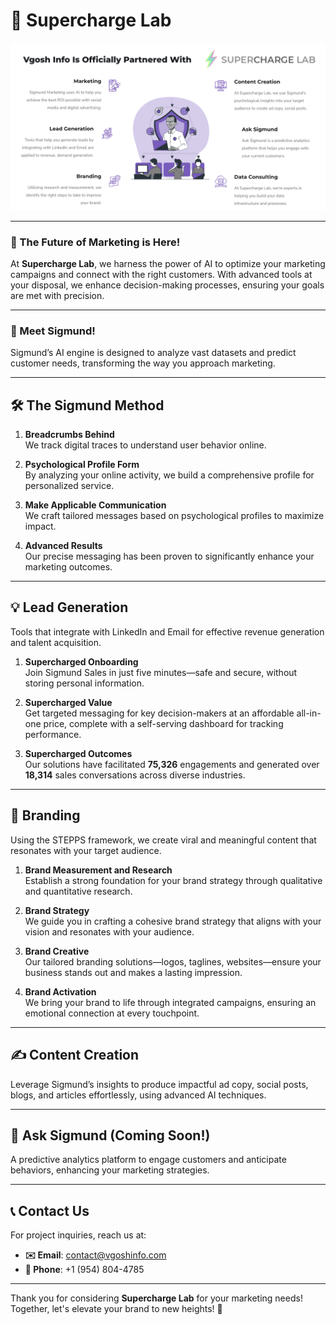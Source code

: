 # 🚀 **Supercharge Lab**
<img src="/Images/Main.png">

---

### 🌟 The Future of Marketing is Here!

At **Supercharge Lab**, we harness the power of AI to optimize your marketing campaigns and connect with the right customers. With advanced tools at your disposal, we enhance decision-making processes, ensuring your goals are met with precision.

---

### 🤖 Meet Sigmund!
Sigmund’s AI engine is designed to analyze vast datasets and predict customer needs, transforming the way you approach marketing.

---

## 🛠️ **The Sigmund Method**

1. **Breadcrumbs Behind**  
   We track digital traces to understand user behavior online.

2. **Psychological Profile Form**  
   By analyzing your online activity, we build a comprehensive profile for personalized service.

3. **Make Applicable Communication**  
   We craft tailored messages based on psychological profiles to maximize impact.

4. **Advanced Results**  
   Our precise messaging has been proven to significantly enhance your marketing outcomes.

---

## 💡 **Lead Generation**
Tools that integrate with LinkedIn and Email for effective revenue generation and talent acquisition.

1. **Supercharged Onboarding**  
   Join Sigmund Sales in just five minutes—safe and secure, without storing personal information. 

2. **Supercharged Value**  
   Get targeted messaging for key decision-makers at an affordable all-in-one price, complete with a self-serving dashboard for tracking performance.

3. **Supercharged Outcomes**  
   Our solutions have facilitated **75,326** engagements and generated over **18,314** sales conversations across diverse industries.

---

## 🎨 **Branding**
Using the STEPPS framework, we create viral and meaningful content that resonates with your target audience.

1. **Brand Measurement and Research**  
   Establish a strong foundation for your brand strategy through qualitative and quantitative research.

2. **Brand Strategy**  
   We guide you in crafting a cohesive brand strategy that aligns with your vision and resonates with your audience.

3. **Brand Creative**  
   Our tailored branding solutions—logos, taglines, websites—ensure your business stands out and makes a lasting impression.

4. **Brand Activation**  
   We bring your brand to life through integrated campaigns, ensuring an emotional connection at every touchpoint.

---

## ✍️ **Content Creation**
Leverage Sigmund’s insights to produce impactful ad copy, social posts, blogs, and articles effortlessly, using advanced AI techniques.

---

## 🔮 **Ask Sigmund (Coming Soon!)**
A predictive analytics platform to engage customers and anticipate behaviors, enhancing your marketing strategies.

---

## 📞 **Contact Us**
For project inquiries, reach us at:
- **✉️ Email**: [contact@vgoshinfo.com](mailto:contact@vgoshinfo.com)
- **📱 Phone**: +1 (954) 804-4785

---

Thank you for considering **Supercharge Lab** for your marketing needs! Together, let's elevate your brand to new heights! 🌟
